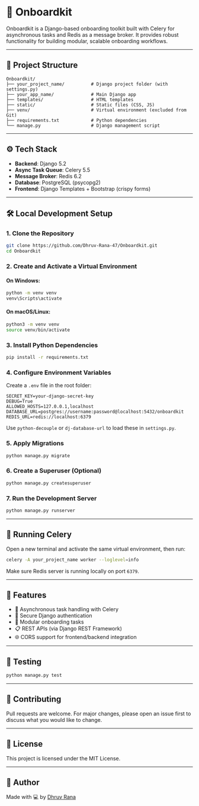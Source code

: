 
# 🚀 Onboardkit

Onboardkit is a Django-based onboarding toolkit built with Celery for asynchronous tasks and Redis as a message broker. It provides robust functionality for building modular, scalable onboarding workflows.

---

## 📁 Project Structure

```
Onboardkit/
├── your_project_name/          # Django project folder (with settings.py)
├── your_app_name/              # Main Django app
├── templates/                  # HTML templates
├── static/                     # Static files (CSS, JS)
├── venv/                       # Virtual environment (excluded from Git)
├── requirements.txt            # Python dependencies
└── manage.py                   # Django management script
```

---

## ⚙️ Tech Stack

- **Backend**: Django 5.2
- **Async Task Queue**: Celery 5.5
- **Message Broker**: Redis 6.2
- **Database**: PostgreSQL (psycopg2)
- **Frontend**: Django Templates + Bootstrap (crispy forms)

---

## 🛠️ Local Development Setup

### 1. Clone the Repository

```bash
git clone https://github.com/Dhruv-Rana-47/Onboardkit.git
cd Onboardkit
```

### 2. Create and Activate a Virtual Environment

#### On Windows:
```bash
python -m venv venv
venv\Scripts\activate
```

#### On macOS/Linux:
```bash
python3 -m venv venv
source venv/bin/activate
```

### 3. Install Python Dependencies

```bash
pip install -r requirements.txt
```

### 4. Configure Environment Variables

Create a `.env` file in the root folder:

```
SECRET_KEY=your-django-secret-key
DEBUG=True
ALLOWED_HOSTS=127.0.0.1,localhost
DATABASE_URL=postgres://username:password@localhost:5432/onboardkit
REDIS_URL=redis://localhost:6379
```

Use `python-decouple` or `dj-database-url` to load these in `settings.py`.

### 5. Apply Migrations

```bash
python manage.py migrate
```

### 6. Create a Superuser (Optional)

```bash
python manage.py createsuperuser
```

### 7. Run the Development Server

```bash
python manage.py runserver
```

---

## 🧵 Running Celery

Open a new terminal and activate the same virtual environment, then run:

```bash
celery -A your_project_name worker --loglevel=info
```

Make sure Redis server is running locally on port `6379`.

---

## 📝 Features

- 🔄 Asynchronous task handling with Celery
- 🔐 Secure Django authentication
- 🧩 Modular onboarding tasks
- 📋 REST APIs (via Django REST Framework)
- 🌐 CORS support for frontend/backend integration

---

## 🧪 Testing

```bash
python manage.py test
```

---

## 👥 Contributing

Pull requests are welcome. For major changes, please open an issue first to discuss what you would like to change.

---

## 📄 License

This project is licensed under the MIT License.

---

## 🤝 Author

Made with 💻 by [Dhruv Rana](https://github.com/Dhruv-Rana-47)
